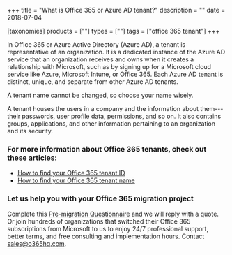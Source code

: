 +++
title = "What is Office 365 or Azure AD tenant?"
description = ""
date = 2018-07-04

[taxonomies]
products = [""]
types = [""]
tags = ["office 365 tenant"]
+++

In Office 365 or Azure Active Directory (Azure AD), a tenant is
representative of an organization. It is a dedicated instance of the
Azure AD service that an organization receives and owns when it creates
a relationship with Microsoft, such as by signing up for a Microsoft
cloud service like Azure, Microsoft Intune, or Office 365. Each Azure AD
tenant is distinct, unique, and separate from other Azure AD tenants.

A tenant name cannot be changed, so choose your name wisely.

A tenant houses the users in a company and the information about
them---their passwords, user profile data, permissions, and so on. It
also contains groups, applications, and other information pertaining to
an organization and its security.

### For more information about Office 365 tenants, check out these articles:

-   [How to find your Office 365 tenant
    ID](https://o365hq.com/faq/how-to-find-your-office-365-tenant-id)
-   [How to find your Office 365 tenant
    name](https://o365hq.com/faq/how-to-find-your-office-365-tenant-name)

### Let us help you with your Office 365 migration project

Complete this [Pre-migration
Questionnaire](https://office365.typeform.com/to/TMQniV) and we will
reply with a quote. Or join hundreds of organizations that switched
their Office 365 subscriptions from Microsoft to us to enjoy 24/7
professional support, better terms, and free consulting and
implementation hours. Contact sales@o365hq.com.
